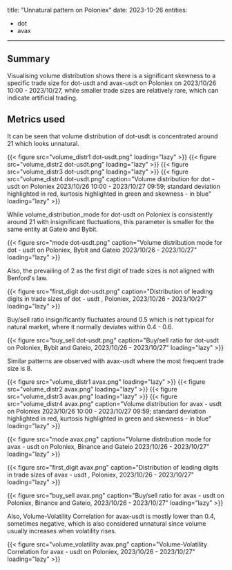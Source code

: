 title: "Unnatural pattern on Poloniex"
date: 2023-10-26
entities:
  - dot
  - avax
  
---

## Summary

Visualising volume distribution shows there is a significant skewness to a specific trade size for dot-usdt and avax-usdt on Poloniex on 2023/10/26 10:00 - 2023/10/27, while smaller trade sizes are relatively rare, which can indicate artificial trading.  

## Metrics used

It can be seen that volume distribution of dot-usdt is concentrated around 21 which looks unnatural.

{{< figure src="volume_distr1 dot-usdt.png" loading="lazy" >}} {{< figure src="volume_distr2 dot-usdt.png" loading="lazy" >}} {{< figure src="volume_distr3 dot-usdt.png" loading="lazy" >}} {{< figure src="volume_distr4 dot-usdt.png" caption="Volume distribution for dot - usdt on Poloniex 2023/10/26 10:00 - 2023/10/27 09:59; standard deviation highlighted in red, kurtosis highlighted in green and skewness - in blue" loading="lazy" >}}

While volume_distribution_mode for dot-usdt on Poloniex is consistently around 21 with insignificant fluctuations, this parameter is smaller for the same entity at Gateio and Bybit.

{{< figure src="mode dot-usdt.png" caption="Volume distribution mode for dot - usdt on Poloniex, Bybit and Gateio 2023/10/26 - 2023/10/27" loading="lazy" >}} 

Also, the prevailing of 2 as the first digit of trade sizes is not aligned with Benford's law.

{{< figure src="first_digit dot-usdt.png" caption="Distribution of leading digits in trade sizes of dot - usdt ,  Poloniex, 2023/10/26 - 2023/10/27"  loading="lazy" >}} 

Buy/sell ratio insignificantly fluctuates around 0.5 which is not typical for natural market, where it normally deviates within 0.4 - 0.6.

{{< figure src="buy_sell dot-usdt.png" caption="Buy/sell ratio for dot-usdt on Poloniex, Bybit and Gateio, 2023/10/26 - 2023/10/27" loading="lazy" >}}

Similar patterns are observed with avax-usdt where the most frequent trade size is 8.

{{< figure src="volume_distr1 avax.png" loading="lazy" >}} {{< figure src="volume_distr2 avax.png" loading="lazy" >}} {{< figure src="volume_distr3 avax.png" loading="lazy" >}} {{< figure src="volume_distr4 avax.png" caption="Volume distribution for avax - usdt on Poloniex 2023/10/26 10:00 - 2023/10/27 09:59; standard deviation highlighted in red, kurtosis highlighted in green and skewness - in blue" loading="lazy" >}}

{{< figure src="mode avax.png" caption="Volume distribution mode for avax - usdt on Poloniex, Binance and Gateio 2023/10/26 - 2023/10/27" loading="lazy" >}}

{{< figure src="first_digit avax.png" caption="Distribution of leading digits in trade sizes of avax - usdt , Poloniex, 2023/10/26 - 2023/10/27"  loading="lazy" >}}

{{< figure src="buy_sell avax.png" caption="Buy/sell ratio for avax - usdt on Poloniex, Binance and Gateio, 2023/10/26 - 2023/10/27" loading="lazy" >}}

Also, Volume-Volatility Correlation for avax-usdt is mostly lower than 0.4, sometimes negative, which is also considered unnatural since volume usually increases when volatility rises.

{{< figure src="volume_volatility avax.png" caption="Volume-Volatility Correlation for avax - usdt on Poloniex, 2023/10/26 - 2023/10/27" loading="lazy" >}}